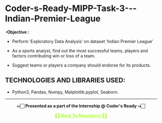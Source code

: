 # Coder-s-Ready-MIPP-Task-3---Indian-Premier-League

 **-Objective :**

- Perform ‘Exploratory Data Analysis’ on dataset ‘Indian Premier League’

- As a sports analyst, find out the most successful teams, players and factors contributing win or loss of a team.

- Suggest teams or players a company should endorse for its products.

## TECHNOLOGIES AND LIBRARIES USED:

- Python3, Pandas, Numpy, Matplotlib.pyplot, Seaborn.

---

<p align="center"> <b> 👉🏻 Presented as a part of the Internship @ Coder's Ready 👈🏻 <b> </p>

<p align="center"><a href='https://github.com/Vedu16201/Coder-s-Ready-MIPP-Task-3---Indian-Premier-League', style='color: greenyellow;'> ✌🏻 Back To Repository ✌🏻</p>
